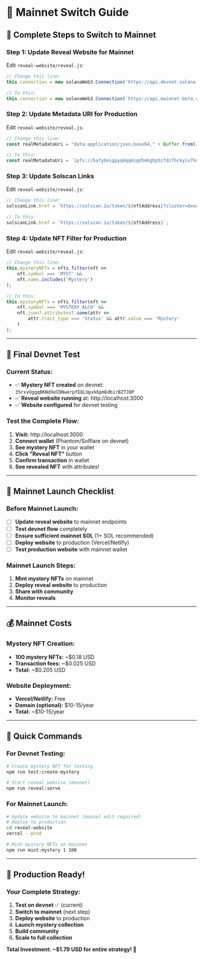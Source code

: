 # 🚀 Mainnet Switch Guide

## 🎯 **Complete Steps to Switch to Mainnet**

### **Step 1: Update Reveal Website for Mainnet**

Edit `reveal-website/reveal.js`:
```javascript
// Change this line:
this.connection = new solanaWeb3.Connection('https://api.devnet.solana.com', 'confirmed');

// To this:
this.connection = new solanaWeb3.Connection('https://api.mainnet-beta.solana.com', 'confirmed');
```

### **Step 2: Update Metadata URI for Production**

Edit `reveal-website/reveal.js`:
```javascript
// Change this line:
const realMetadataUri = "data:application/json;base64," + Buffer.from(JSON.stringify(revealedMetadata)).toString('base64');

// To this:
const realMetadataUri = `ipfs://bafybeigpyq4qqmigd5mhghp5zfdz7hckyiv7hdkxdz5sxi2jeyyetnnr5a/${nftNumber}.json`;
```

### **Step 3: Update Solscan Links**

Edit `reveal-website/reveal.js`:
```javascript
// Change this line:
solscanLink.href = `https://solscan.io/token/${nftAddress}?cluster=devnet`;

// To this:
solscanLink.href = `https://solscan.io/token/${nftAddress}`;
```

### **Step 4: Update NFT Filter for Production**

Edit `reveal-website/reveal.js`:
```javascript
// Change this line:
this.mysteryNFTs = nfts.filter(nft => 
    nft.symbol === 'MYST' && 
    nft.name.includes('Mystery')
);

// To this:
this.mysteryNFTs = nfts.filter(nft => 
    nft.symbol === 'MYSTERY_ALCH' && 
    nft.json?.attributes?.some(attr => 
        attr.trait_type === 'Status' && attr.value === 'Mystery'
    )
);
```

---

## 🧪 **Final Devnet Test**

### **Current Status:**
- ✅ **Mystery NFT created** on devnet: `35rxvUggqBKNdXeCDNwerpfEQLUpxk6pmEdbirBZTJDP`
- ✅ **Reveal website running** at: http://localhost:3000
- ✅ **Website configured** for devnet testing

### **Test the Complete Flow:**
1. **Visit:** http://localhost:3000
2. **Connect wallet** (Phantom/Solflare on devnet)
3. **See mystery NFT** in your wallet
4. **Click "Reveal NFT"** button
5. **Confirm transaction** in wallet
6. **See revealed NFT** with attributes!

---

## 🎯 **Mainnet Launch Checklist**

### **Before Mainnet Launch:**
- [ ] **Update reveal website** to mainnet endpoints
- [ ] **Test devnet flow** completely
- [ ] **Ensure sufficient mainnet SOL** (1+ SOL recommended)
- [ ] **Deploy website** to production (Vercel/Netlify)
- [ ] **Test production website** with mainnet wallet

### **Mainnet Launch Steps:**
1. **Mint mystery NFTs** on mainnet
2. **Deploy reveal website** to production
3. **Share with community**
4. **Monitor reveals**

---

## 💰 **Mainnet Costs**

### **Mystery NFT Creation:**
- **100 mystery NFTs:** ~$0.18 USD
- **Transaction fees:** ~$0.025 USD
- **Total:** ~$0.205 USD

### **Website Deployment:**
- **Vercel/Netlify:** Free
- **Domain (optional):** $10-15/year
- **Total:** ~$10-15/year

---

## 🚀 **Quick Commands**

### **For Devnet Testing:**
```bash
# Create mystery NFT for testing
npm run test:create-mystery

# Start reveal website (devnet)
npm run reveal:serve
```

### **For Mainnet Launch:**
```bash
# Update website to mainnet (manual edit required)
# Deploy to production
cd reveal-website
vercel --prod

# Mint mystery NFTs on mainnet
npm run mint:mystery 1 100
```

---

## 🌟 **Production Ready!**

### **Your Complete Strategy:**
1. **Test on devnet** ✅ (current)
2. **Switch to mainnet** (next step)
3. **Deploy website** to production
4. **Launch mystery collection**
5. **Build community**
6. **Scale to full collection**

**Total Investment: ~$1.79 USD for entire strategy! 🚀**
